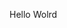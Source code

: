 Hello Wolrd























































































































































































































































































































































































































































































































































































































































































































































































































































































































































































































































































































































































































































































































































































































































































































































































































































































































































































































































































































































































































































































































































































































































































































































































































































































































































































































































































































































































































































































































































































































































































































































































































































































































































































































































































































































































































































































